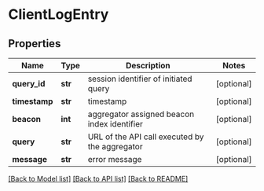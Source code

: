 # ClientLogEntry

## Properties
Name | Type | Description | Notes
------------ | ------------- | ------------- | -------------
**query_id** | **str** | session identifier of initiated query  | [optional] 
**timestamp** | **str** | timestamp  | [optional] 
**beacon** | **int** | aggregator assigned beacon index identifier  | [optional] 
**query** | **str** | URL of the API call executed by the aggregator  | [optional] 
**message** | **str** | error message  | [optional] 

[[Back to Model list]](../README.md#documentation-for-models) [[Back to API list]](../README.md#documentation-for-api-endpoints) [[Back to README]](../README.md)


